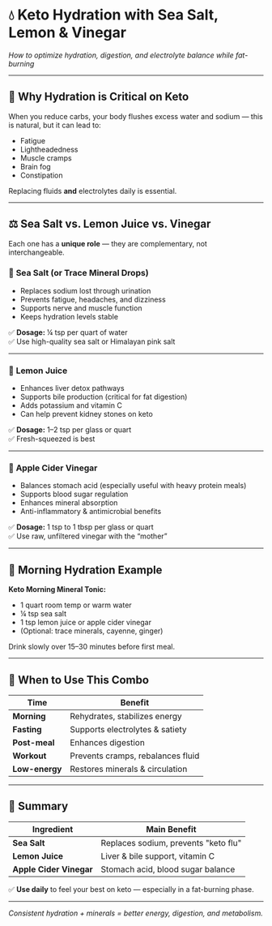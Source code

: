 # 💧 Keto Hydration with Sea Salt, Lemon & Vinegar  
*How to optimize hydration, digestion, and electrolyte balance while fat-burning*

---

## 🧂 Why Hydration is Critical on Keto

When you reduce carbs, your body flushes excess water and sodium — this is natural, but it can lead to:

- Fatigue  
- Lightheadedness  
- Muscle cramps  
- Brain fog  
- Constipation  

Replacing fluids **and** electrolytes daily is essential.

---

## ⚖️ Sea Salt vs. Lemon Juice vs. Vinegar

Each one has a **unique role** — they are complementary, not interchangeable.

### 🧂 **Sea Salt** (or Trace Mineral Drops)

- Replaces sodium lost through urination  
- Prevents fatigue, headaches, and dizziness  
- Supports nerve and muscle function  
- Keeps hydration levels stable  

✅ **Dosage:** ¼ tsp per quart of water  
✅ Use high-quality sea salt or Himalayan pink salt  

---

### 🍋 **Lemon Juice**

- Enhances liver detox pathways  
- Supports bile production (critical for fat digestion)  
- Adds potassium and vitamin C  
- Can help prevent kidney stones on keto  

✅ **Dosage:** 1–2 tsp per glass or quart  
✅ Fresh-squeezed is best  

---

### 🍎 **Apple Cider Vinegar**

- Balances stomach acid (especially useful with heavy protein meals)  
- Supports blood sugar regulation  
- Enhances mineral absorption  
- Anti-inflammatory & antimicrobial benefits  

✅ **Dosage:** 1 tsp to 1 tbsp per glass or quart  
✅ Use raw, unfiltered vinegar with the “mother”

---

## 🧪 Morning Hydration Example

**Keto Morning Mineral Tonic:**

- 1 quart room temp or warm water  
- ¼ tsp sea salt  
- 1 tsp lemon juice or apple cider vinegar  
- (Optional: trace minerals, cayenne, ginger)

Drink slowly over 15–30 minutes before first meal.

---

## 🧭 When to Use This Combo

| Time           | Benefit                             |
|----------------|-------------------------------------|
| **Morning**    | Rehydrates, stabilizes energy  
| **Fasting**    | Supports electrolytes & satiety  
| **Post-meal**  | Enhances digestion  
| **Workout**    | Prevents cramps, rebalances fluid  
| **Low-energy** | Restores minerals & circulation  

---

## 🔄 Summary

| Ingredient           | Main Benefit                          |
|----------------------|----------------------------------------|
| **Sea Salt**         | Replaces sodium, prevents "keto flu"  
| **Lemon Juice**      | Liver & bile support, vitamin C  
| **Apple Cider Vinegar** | Stomach acid, blood sugar balance  

✅ **Use daily** to feel your best on keto — especially in a fat-burning phase.

---

*Consistent hydration + minerals = better energy, digestion, and metabolism.*
